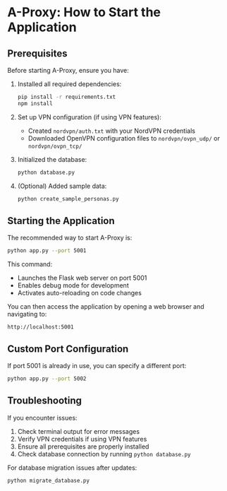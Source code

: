 # A-Proxy: How to Start the Application

## Prerequisites

Before starting A-Proxy, ensure you have:

1. Installed all required dependencies:
   ```bash
   pip install -r requirements.txt
   npm install
   ```

2. Set up VPN configuration (if using VPN features):
   - Created `nordvpn/auth.txt` with your NordVPN credentials
   - Downloaded OpenVPN configuration files to `nordvpn/ovpn_udp/` or `nordvpn/ovpn_tcp/`

3. Initialized the database:
   ```bash
   python database.py
   ```

4. (Optional) Added sample data:
   ```bash
   python create_sample_personas.py
   ```

## Starting the Application

The recommended way to start A-Proxy is:

```bash
python app.py --port 5001
```

This command:
- Launches the Flask web server on port 5001
- Enables debug mode for development
- Activates auto-reloading on code changes

You can then access the application by opening a web browser and navigating to:
```
http://localhost:5001
```

## Custom Port Configuration

If port 5001 is already in use, you can specify a different port:

```bash
python app.py --port 5002
```

## Troubleshooting

If you encounter issues:

1. Check terminal output for error messages
2. Verify VPN credentials if using VPN features
3. Ensure all prerequisites are properly installed
4. Check database connection by running `python database.py`

For database migration issues after updates:
```bash
python migrate_database.py
